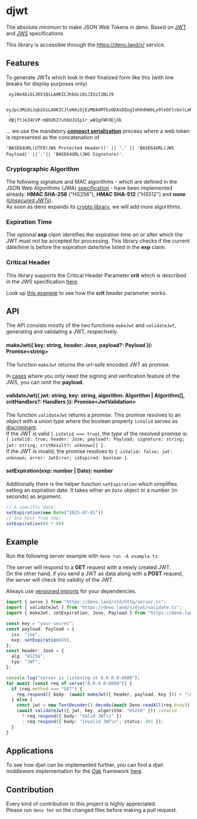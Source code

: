 # djwt

The absolute minimum to make JSON Web Tokens in deno. Based on
[JWT](https://tools.ietf.org/html/rfc7519) and
[JWS](https://www.rfc-editor.org/rfc/rfc7515.html) specifications.

This library is accessible through the https://deno.land/x/ service.

## Features

To generate JWTs which look in their finalized form like this (with line breaks
for display purposes only)

```
 eyJ0eXAiOiJKV1QiLA0KICJhbGciOiJIUzI1NiJ9
 .
 eyJpc3MiOiJqb2UiLA0KICJleHAiOjEzMDA4MTkzODAsDQogImh0dHA6Ly9leGFtcGxlLmNvbS9pc19yb290Ijp0cnVlfQ
 .
 dBjftJeZ4CVP-mB92K27uhbUJU1p1r_wW1gFWFOEjXk
```

... we use the mandatory
[**compact serialization**](https://www.rfc-editor.org/rfc/rfc7515.html#section-3.1)
process where a web token is represented as the concatenation of

`'BASE64URL(UTF8(JWS Protected Header))' || '.' || 'BASE64URL(JWS Payload)' ||'.'|| 'BASE64URL(JWS Signature)'`.

### Cryptographic Algorithm

The following signature and MAC algorithms - which are defined in the JSON Web
Algorithms (JWA) [specification](https://www.rfc-editor.org/rfc/rfc7518.html) -
have been implemented already: **HMAC SHA-256** ("HS256"), **HMAC SHA-512**
("HS512") and **none**
([_Unsecured JWTs_](https://tools.ietf.org/html/rfc7519#section-6)).  
As soon as deno expands its
[crypto library](https://github.com/denoland/deno/tree/master/std/hash), we will
add more algorithms.

### Expiration Time

The optional **exp** claim identifies the expiration time on or after which the
JWT must not be accepted for processing. This library checks if the current
date/time is before the expiration date/time listed in the **exp** claim.

### Critical Header

This library supports the Critical Header Parameter **crit** which is described
in the JWS specification
[here](https://www.rfc-editor.org/rfc/rfc7515.html#section-4.1.11).

Look up
[this example](https://github.com/timonson/djwt/blob/master/examples/example.ts)
to see how the **crit** header parameter works.

## API

The API consists mostly of the two functions `makeJwt` and `validateJwt`,
generating and validating a JWT, respectively.

#### makeJwt({ key: string, header: Jose, payload?: Payload }): Promise\<string>

The function `makeJwt` returns the url-safe encoded JWT as promise.

In [cases](https://www.rfc-editor.org/rfc/rfc7515.html#appendix-F) where you
only need the signing and verification feature of the JWS, you can omit the
**payload**.

#### validateJwt({ jwt: string, key: string, algorithm: Algorithm | Algorithm[], critHandlers?: Handlers }): Promise\<JwtValidation>

The function `validateJwt` returns a _promise_. This promise resolves to an
_object_ with a _union type_ where the boolean property `isValid` serves as
[discriminant](https://www.typescriptlang.org/docs/handbook/advanced-types.html#discriminated-unions).  
If the JWT is valid (`.isValid === true`), the _type_ of the resolved promise
is:
`{ isValid: true; header: Jose; payload?: Payload; signature: string; jwt: string; critResult?: unknown[] }`.  
If the JWT is invalid, the promise resolves to
`{ isValid: false; jwt: unknown; error: JwtError; isExpired: boolean }`.  

#### setExpiration(exp: number | Date): number

Additionally there is the helper function `setExpiration` which simplifies
setting an expiration date. It takes either an `Date` object or a number (in seconds) as argument.

```javascript
// A specific date:
setExpiration(new Date("2025-07-01"))
// One hour from now:
setExpiration(60 * 60)
```

## Example

Run the following _server_ example with `deno run -A example.ts`:

The server will respond to a **GET** request with a newly created JWT.  
On the other hand, if you send a JWT as data along with a **POST** request, the
server will check the validity of the JWT.

Always use [versioned imports](https://deno.land/x) for your dependencies.

```typescript
import { serve } from "https://deno.land/std/http/server.ts";
import { validateJwt } from "https://deno.land/x/djwt/validate.ts";
import { makeJwt, setExpiration, Jose, Payload } from "https://deno.land/x/djwt/create.ts";

const key = "your-secret";
const payload: Payload = {
  iss: "joe",
  exp: setExpiration(60),
};
const header: Jose = {
  alg: "HS256",
  typ: "JWT",
};

console.log("server is listening at 0.0.0.0:8000");
for await (const req of serve("0.0.0.0:8000")) {
  if (req.method === "GET") {
    req.respond({ body: (await makeJwt({ header, payload, key })) + "\n" });
  } else {
    const jwt = new TextDecoder().decode(await Deno.readAll(req.body));
    (await validateJwt({ jwt, key, algorithm: "HS256" })).isValid
      ? req.respond({ body: "Valid JWT\n" })
      : req.respond({ body: "Invalid JWT\n", status: 401 });
  }
}
```

## Applications

To see how djwt can be implemented further, you can find a djwt _middleware_
implementation for the [Oak](https://oakserver.github.io/oak/) framework
[here](https://github.com/halvardssm/oak-middleware-jwt).

## Contribution

Every kind of contribution to this project is highly appreciated.  
Please run `deno fmt` on the changed files before making a pull request.

